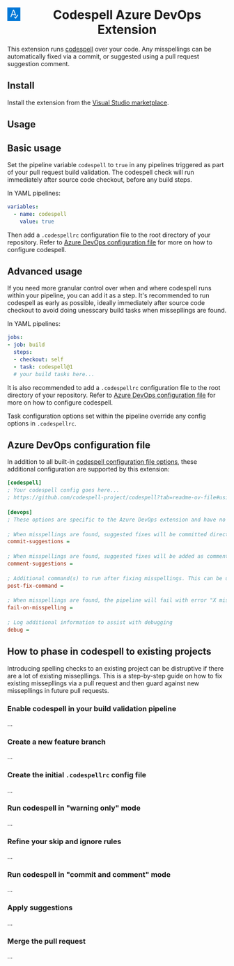 <h1 align="center" style="display:flex; align-items:top; gap:1rem">
    <picture>
        <img src="images/icon.png" alt="Dependabot" width="32" />
    </picture>
    <span>Codespell Azure DevOps Extension</span>
</h1>

This extension runs [codespell](https://github.com/codespell-project/codespell) over your code. Any misspellings can be automatically fixed via a commit, or suggested using a pull request suggestion comment.

## Install

Install the extension from the [Visual Studio marketplace](https://marketplace.visualstudio.com/items?itemName=rhyskoedijk.codespell).

## Usage

## Basic usage
Set the pipeline variable `codespell` to `true` in any pipelines triggered as part of your pull request build validation. The codespell check will run immediately after source code checkout, before any build steps. 

In YAML pipelines:
```yaml
variables:
  - name: codespell
    value: true
```

Then add a `.codespellrc` configuration file to the root directory of your repository. Refer to [Azure DevOps configuration file](#azure-devops-configuration-file) for more on how to configure codespell.


## Advanced usage
If you need more granular control over when and where codespell runs within your pipeline, you can add it as a step. It's recommended to run codespell as early as possible, ideally immediately after source code checkout to avoid doing unesscary build tasks when missepllings are found.

In YAML pipelines:

```yaml
jobs:
- job: build
  steps:
  - checkout: self
  - task: codespell@1
  # your build tasks here...
```

 It is also recommended to add a `.codespellrc`  configuration file to the root directory of your repository. Refer to [Azure DevOps configuration file](#azure-devops-configuration-file) for more on how to configure codespell.

Task configuration options set within the pipeline override any config options in `.codespellrc`.

## Azure DevOps configuration file
In addition to all built-in [codespell configuration file options](https://github.com/codespell-project/codespell?tab=readme-ov-file#using-a-config-file), these additional configuration are supported by this extension:

```ini
[codespell]
; Your codespell config goes here...
; https://github.com/codespell-project/codespell?tab=readme-ov-file#using-a-config-file

[devops]
; These options are specific to the Azure DevOps extension and have no effect if codespell is run manually.

; When misspellings are found, suggested fixes will be committed directly to the source branch of the pull request associated with the run. This setting is ignored if the pipeline run is not in the context of a pull request.
commit-suggestions = 

; When misspellings are found, suggested fixes will be added as comments to the pull request associated with the run. This setting is ignored if the pipeline run is not in the context of a pull request.
comment-suggestions = 

; Additional command(s) to run after fixing misspellings. This can be used to run code linting tools, if required.
post-fix-command = 

; When misspellings are found, the pipeline will fail with error "X misspellings found". By default, misspellings are raised as warnings only.
fail-on-misspelling = 

; Log additional information to assist with debugging
debug = 
```

## How to phase in codespell to existing projects

Introducing spelling checks to an existing project can be distruptive if there are a lot of existing missepllings. This is a step-by-step guide on how to fix existing missepllings via a pull request and then guard against new missepllings in future pull requests.

### Enable codespell in your build validation pipeline
...

### Create a new feature branch
...

### Create the initial `.codespellrc` config file
...

### Run codespell in "warning only" mode
...

### Refine your skip and ignore rules
...

### Run codespell in "commit and comment" mode
...

### Apply suggestions
...

### Merge the pull request
...
